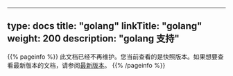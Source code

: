 
---
type: docs
title: "golang"
linkTitle: "golang"
weight: 200
description: "golang 支持"
---

{{% pageinfo %}} 此文档已经不再维护。您当前查看的是快照版本。如果想要查看最新版本的文档，请参阅[最新版本](/zh-cn/docs3-v2/golang-sdk/)。
{{% /pageinfo %}}
